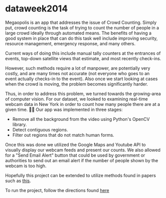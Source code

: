 dataweek2014
============

Megaopolis is an app that addresses the issue of Crowd Counting. Simply put, crowd counting is the task of trying to count the number of people in a large crowd ideally through automated means. The benefits of having a good system in place that can do this task well include improving security, resource management, emergency response, and many others.

Current ways of doing this include manual tally counters at the entrances of events, top-down satellite views that estimate, and most recently check-ins. 

However, such methods require a lot of manpower, are potentially very costly, and are many times not accurate (not everyone who goes to an event actually checks-in to the event). Also once we start looking at cases when the crowd is moving, the problem becomes significantly harder. 

Thus, in order to address this problem, we turned towards the growing-area of computer vision. For our dataset, we looked to examining real-time webcam data in New York in order to count how many people there are at a given time. 

Our app was implemented in three stages:
* Remove all the background from the video using Python's OpenCV library.
* Detect contiguous regions.
* Filter out regions that do not match human forms.

Once this was done we utilized the Google Maps and Youtube API to visually display our webcam feeds and present our counts. We also allowed for a "Send Email Alert" button that could be used by government or authorities to send out an email alert if the number of people shown by the webcam is too high. 

Hopefully this project can be extended to utilize methods found in papers such as [this](http://mplab.ucsd.edu/wp-content/uploads/CVPR2008/Conference/data/papers/229.pdf).

To run the project, follow the directions found [here](https://github.com/zichongkao/dataweek2014/tree/master/megalopolis_server)
